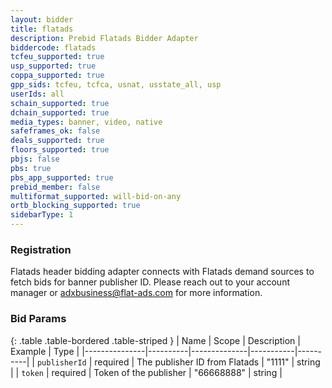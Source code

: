 ```yaml
---
layout: bidder
title: flatads
description: Prebid Flatads Bidder Adapter
biddercode: flatads
tcfeu_supported: true
usp_supported: true
coppa_supported: true
gpp_sids: tcfeu, tcfca, usnat, usstate_all, usp
userIds: all
schain_supported: true
dchain_supported: true
media_types: banner, video, native
safeframes_ok: false
deals_supported: true
floors_supported: true
pbjs: false
pbs: true
pbs_app_supported: true
prebid_member: false
multiformat_supported: will-bid-on-any
ortb_blocking_supported: true
sidebarType: 1
---
```


### Registration

Flatads header bidding adapter connects with Flatads demand sources to fetch bids for banner publisher ID. Please reach
out to your account manager or <adxbusiness@flat-ads.com> for more information.

### Bid Params

{: .table .table-bordered .table-striped }
| Name | Scope | Description | Example | Type |
|---------------|----------|--------------|-----------|----------|
| `publisherId` | required | The publisher ID from Flatads | "1111" | string |
| `token` | required | Token of the publisher | "66668888" | string |
